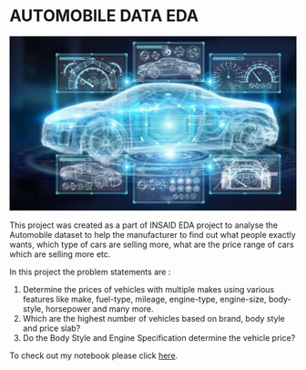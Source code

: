 
# AUTOMOBILE DATA EDA

![enter image description here](https://github.com/shrikant227/Automobile_EDA/blob/main/innovaci%C3%B3n-abierta-en-autom%C3%B3vil-3-1.jpg?raw=true)

   This project was created as a part of INSAID EDA project to analyse the Automobile dataset to help the manufacturer to find out what people exactly wants, which type of cars are selling more, what are the price range of cars which are selling more etc.

In this project the problem statements are :
1. Determine the prices of vehicles with multiple makes using various features like make, fuel-type, mileage, engine-type, engine-size, body-style, horsepower and many more.
2. Which are the highest number of vehicles based on brand, body style and price slab?
3. Do the Body Style and Engine Specification determine the vehicle price?

To check out my notebook please click [here](https://github.com/shrikant227/Automobile_EDA/blob/main/AutomobileData_Project.ipynb).
